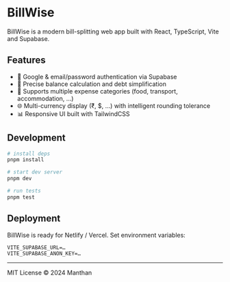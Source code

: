# BillWise

BillWise is a modern bill-splitting web app built with React, TypeScript, Vite and Supabase.

## Features

- 🔐 Google & email/password authentication via Supabase
- 🧮 Precise balance calculation and debt simplification
- 💸 Supports multiple expense categories (food, transport, accommodation, …)
- 🌐 Multi-currency display (₹, $, …) with intelligent rounding tolerance
- 📊 Responsive UI built with TailwindCSS

## Development

```bash
# install deps
pnpm install

# start dev server
pnpm dev

# run tests
pnpm test
```

## Deployment

BillWise is ready for Netlify / Vercel. Set environment variables:

```
VITE_SUPABASE_URL=…
VITE_SUPABASE_ANON_KEY=…
```

---

MIT License © 2024 Manthan
